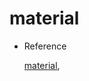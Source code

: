 # material

- Reference 

  [material](https://mui.com/material-ui/), 



























































